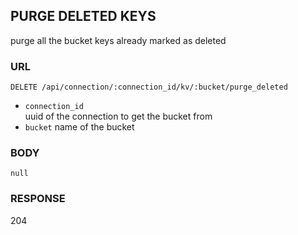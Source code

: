 
## PURGE DELETED KEYS
purge all the bucket keys already marked as deleted


### URL
```
DELETE /api/connection/:connection_id/kv/:bucket/purge_deleted
```
- `connection_id`  
uuid of the connection to get the bucket from
- `bucket`
name of the bucket


### BODY
`null`


### RESPONSE
204

